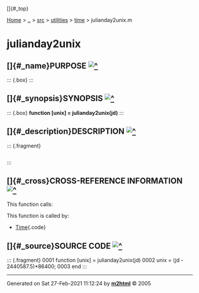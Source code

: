 []{#_top}

<div>

[Home](../../../../index.html) \> [..](#) \> [src](#) \> [utilities](#)
\> [time](index.html) \> julianday2unix.m

</div>

# julianday2unix

## []{#_name}PURPOSE [![\^](../../../../up.png)](#_top)

::: {.box}
:::

## []{#_synopsis}SYNOPSIS [![\^](../../../../up.png)](#_top)

::: {.box}
**function \[unix\] = julianday2unix(jd)**
:::

## []{#_description}DESCRIPTION [![\^](../../../../up.png)](#_top)

::: {.fragment}
``` {.comment}
```
:::

## []{#_cross}CROSS-REFERENCE INFORMATION [![\^](../../../../up.png)](#_top)

This function calls:

This function is called by:

-   [Time](Time.html){.code}

## []{#_source}SOURCE CODE [![\^](../../../../up.png)](#_top)

::: {.fragment}
    0001 function [unix] = julianday2unix(jd)
    0002     unix = (jd - 2440587.5)*86400;
    0003 end
:::

------------------------------------------------------------------------

Generated on Sat 27-Feb-2021 11:12:24 by
**[m2html](http://www.artefact.tk/software/matlab/m2html/ "Matlab Documentation in HTML")**
© 2005
